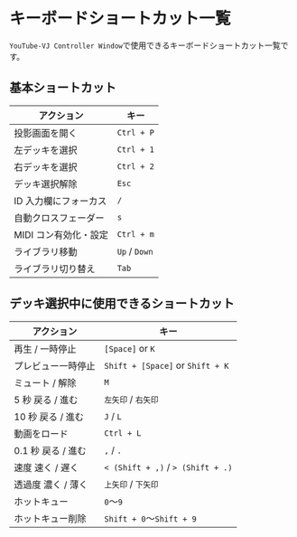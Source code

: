 # キーボードショートカット一覧

`YouTube-VJ Controller Window`で使用できるキーボードショートカット一覧です。

## 基本ショートカット

| アクション            | キー          |
| --------------------- | ------------- |
| 投影画面を開く        | `Ctrl + P`    |
| 左デッキを選択        | `Ctrl + 1`    |
| 右デッキを選択        | `Ctrl + 2`    |
| デッキ選択解除        | `Esc`         |
| ID 入力欄にフォーカス | `/`           |
| 自動クロスフェーダー  | `s`           |
| MIDI コン有効化・設定 | `Ctrl + m`    |
| ライブラリ移動        | `Up` / `Down` |
| ライブラリ切り替え    | `Tab`         |

## デッキ選択中に使用できるショートカット

| アクション         | キー                              |
| ------------------ | --------------------------------- |
| 再生 / 一時停止    | `[Space]` or `K`                  |
| プレビュー一時停止 | `Shift + [Space]` or `Shift + K`  |
| ミュート / 解除    | `M`                               |
| 5 秒 戻る / 進む   | `左矢印` / `右矢印`               |
| 10 秒 戻る / 進む  | `J` / `L`                         |
| 動画をロード       | `Ctrl + L`                        |
| 0.1 秒 戻る / 進む | `,` / `.`                         |
| 速度 速く / 遅く   | `< (Shift + ,)` / `> (Shift + .)` |
| 透過度 濃く / 薄く | `上矢印` / `下矢印`               |
| ホットキュー       | `0`～`9`                          |
| ホットキュー削除   | `Shift + 0`～`Shift + 9`          |
